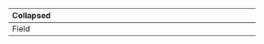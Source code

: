 Collapsed <div style="width:400px"></div>| Expanded <div style="width:400px"></div>
:----------------------------------------|----------------------------------------:
Field|Description

